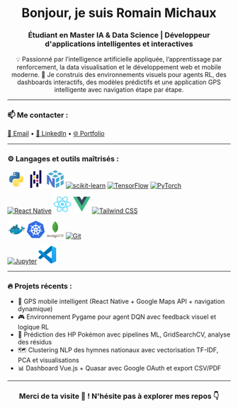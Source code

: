 <h1 align="center">Bonjour, je suis Romain Michaux</h1>
<h3 align="center">Étudiant en Master IA & Data Science | Développeur d'applications intelligentes et interactives</h3>

<p align="center">
💡 Passionné par l’intelligence artificielle appliquée, l’apprentissage par renforcement, la data visualisation et le développement web et mobile moderne.  
🚀 Je construis des environnements visuels pour agents RL, des dashboards interactifs, des modèles prédictifs et une application GPS intelligente avec navigation étape par étape.
</p>

---

<h3 align="left">📫 Me contacter :</h3>
<p align="left">
  <a href="mailto:romain.michaux@example.com">📧 Email</a> •
  <a href="https://www.linkedin.com/in/romain-michaux" target="_blank">🔗 LinkedIn</a> •
  <a href="https://romain-portfolio.com" target="_blank">🌐 Portfolio</a>
</p>

---

<h3 align="left">⚙️ Langages et outils maîtrisés :</h3>
<p align="left">
  <!-- Python & Data Science -->
  <a href="https://www.python.org" target="_blank"><img src="https://raw.githubusercontent.com/devicons/devicon/master/icons/python/python-original.svg" alt="Python" width="40" height="40"/></a>
  <a href="https://pandas.pydata.org/" target="_blank"><img src="https://raw.githubusercontent.com/devicons/devicon/master/icons/pandas/pandas-original.svg" alt="Pandas" width="40" height="40"/></a>
  <a href="https://numpy.org/" target="_blank"><img src="https://raw.githubusercontent.com/devicons/devicon/master/icons/numpy/numpy-original.svg" alt="NumPy" width="40" height="40"/></a>
  <a href="https://scikit-learn.org/" target="_blank"><img src="https://upload.wikimedia.org/wikipedia/commons/0/05/Scikit_learn_logo_small.svg" alt="scikit-learn" width="40" height="40"/></a>
  <a href="https://www.tensorflow.org" target="_blank"><img src="https://www.vectorlogo.zone/logos/tensorflow/tensorflow-icon.svg" alt="TensorFlow" width="40" height="40"/></a>
  <a href="https://pytorch.org/" target="_blank"><img src="https://www.vectorlogo.zone/logos/pytorch/pytorch-icon.svg" alt="PyTorch" width="40" height="40"/></a>

  <!-- Web / Mobile -->
  <a href="https://reactnative.dev/" target="_blank"><img src="https://reactnative.dev/img/header_logo.svg" alt="React Native" width="40" height="40"/></a>
  <a href="https://reactjs.org/" target="_blank"><img src="https://raw.githubusercontent.com/devicons/devicon/master/icons/react/react-original.svg" alt="React" width="40" height="40"/></a>
  <a href="https://vuejs.org/" target="_blank"><img src="https://raw.githubusercontent.com/devicons/devicon/master/icons/vuejs/vuejs-original.svg" alt="Vue.js" width="40" height="40"/></a>
  <a href="https://tailwindcss.com/" target="_blank"><img src="https://www.vectorlogo.zone/logos/tailwindcss/tailwindcss-icon.svg" alt="Tailwind CSS" width="40" height="40"/></a>

  <!-- DevOps / Base de données -->
  <a href="https://www.docker.com/" target="_blank"><img src="https://raw.githubusercontent.com/devicons/devicon/master/icons/docker/docker-original.svg" alt="Docker" width="40" height="40"/></a>
  <a href="https://kubernetes.io/" target="_blank"><img src="https://raw.githubusercontent.com/devicons/devicon/master/icons/kubernetes/kubernetes-plain.svg" alt="Kubernetes" width="40" height="40"/></a>
  <a href="https://www.mongodb.com/" target="_blank"><img src="https://raw.githubusercontent.com/devicons/devicon/master/icons/mongodb/mongodb-original-wordmark.svg" alt="MongoDB" width="40" height="40"/></a>
  <a href="https://git-scm.com/" target="_blank"><img src="https://www.vectorlogo.zone/logos/git-scm/git-scm-icon.svg" alt="Git" width="40" height="40"/></a>

  <!-- IDE & Notebook -->
  <a href="https://jupyter.org/" target="_blank"><img src="https://upload.wikimedia.org/wikipedia/commons/3/38/Jupyter_logo.svg" alt="Jupyter" width="40" height="40"/></a>
  <a href="https://code.visualstudio.com/" target="_blank"><img src="https://raw.githubusercontent.com/devicons/devicon/master/icons/vscode/vscode-original.svg" alt="VSCode" width="40" height="40"/></a>
</p>

---

<h3 align="left">🔥 Projets récents :</h3>
<ul>
  <li>📱 GPS mobile intelligent (React Native + Google Maps API + navigation dynamique)</li>
  <li>🎮 Environnement Pygame pour agent DQN avec feedback visuel et logique RL</li>
  <li>🧬 Prédiction des HP Pokémon avec pipelines ML, GridSearchCV, analyse des résidus</li>
  <li>🗺️ Clustering NLP des hymnes nationaux avec vectorisation TF-IDF, PCA et visualisations</li>
  <li>📊 Dashboard Vue.js + Quasar avec Google OAuth et export CSV/PDF</li>
</ul>

---

<h3 align="center">Merci de ta visite 👀 ! N'hésite pas à explorer mes repos 👇</h3>
